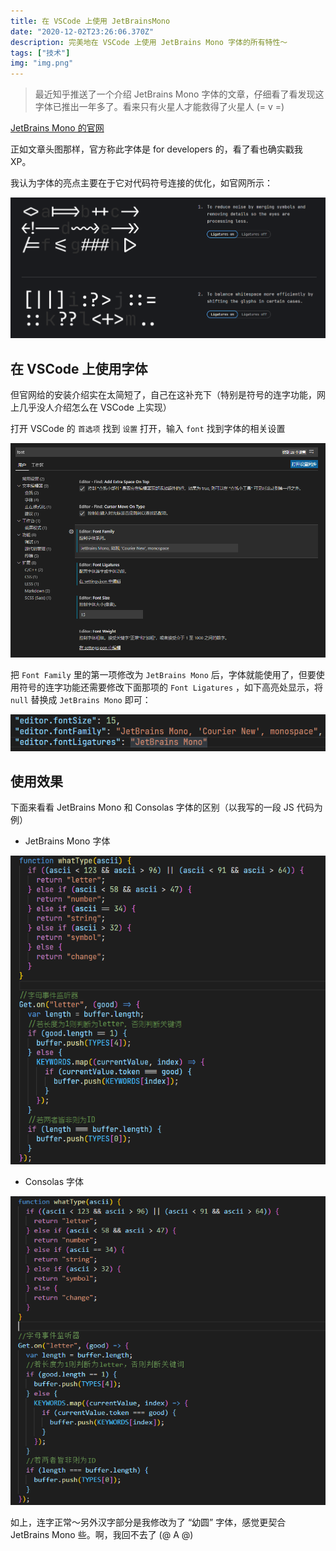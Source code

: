 ```yaml
---
title: 在 VSCode 上使用 JetBrainsMono
date: "2020-12-02T23:26:06.370Z"
description: 完美地在 VSCode 上使用 JetBrains Mono 字体的所有特性～
tags: ["技术"]
img: "img.png"
---
```


>最近知乎推送了一个介绍 JetBrains Mono 字体的文章，仔细看了看发现这字体已推出一年多了。看来只有火星人才能救得了火星人 (= v =)

[JetBrains Mono 的官网](https://www.jetbrains.com/lp/mono/)

正如文章头图那样，官方称此字体是 for developers 的，看了看也确实戳我 XP。

我认为字体的亮点主要在于它对代码符号连接的优化，如官网所示：

![特性介绍](./good.png)

## 在 VSCode 上使用字体

但官网给的安装介绍实在太简短了，自己在这补充下（特别是符号的连字功能，网上几乎没人介绍怎么在 VSCode 上实现）

打开 VSCode 的 `首选项` 找到 `设置` 打开，输入 `font` 找到字体的相关设置

![字体设置](./fontSetting.png)

把 `Font Family` 里的第一项修改为 `JetBrains Mono` 后，字体就能使用了，但要使用符号的连字功能还需要修改下面那项的 `Font Ligatures` ，如下高亮处显示，将 `null` 替换成 `JetBrains Mono` 即可：

![字体设置](./fontFamily.png)

## 使用效果

下面来看看 JetBrains Mono 和 Consolas 字体的区别（以我写的一段 JS 代码为例）

- JetBrains Mono 字体

![JetBrains Mono 字体](./jbm.png)

- Consolas 字体

![Consolas 字体](./csl.png)

如上，连字正常～另外汉字部分是我修改为了 “幼圆” 字体，感觉更契合 JetBrains Mono 些。啊，我回不去了 (@ A @)
